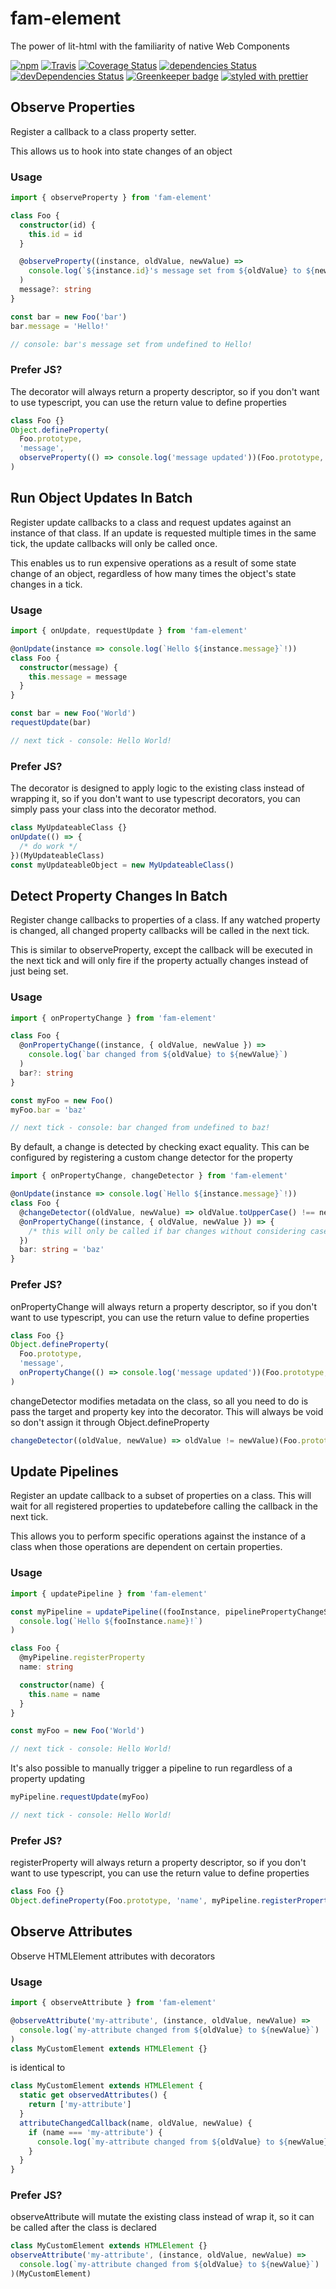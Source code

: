 # fam-element

The power of lit-html with the familiarity of native Web Components

[![npm](https://img.shields.io/npm/v/fam-element.svg)](https://www.npmjs.com/package/fam-element)
[![Travis](https://travis-ci.org/jthogsett/fam-element.svg)](https://travis-ci.org/jthogsett/fam-element)
[![Coverage Status](https://coveralls.io/repos/github/jthogsett/fam-element/badge.svg)](https://coveralls.io/github/jthogsett/fam-element)
[![dependencies Status](https://david-dm.org/jthogsett/fam-element/status.svg)](https://david-dm.org/jthogsett/fam-element)
[![devDependencies Status](https://david-dm.org/jthogsett/fam-element/dev-status.svg)](https://david-dm.org/jthogsett/fam-element?type=dev) [![Greenkeeper badge](https://badges.greenkeeper.io/jthogsett/fam-element.svg)](https://greenkeeper.io/)
[![styled with prettier](https://img.shields.io/badge/styled_with-prettier-ff69b4.svg)](https://github.com/prettier/prettier)

## Observe Properties

Register a callback to a class property setter.

This allows us to hook into state changes of an object

### Usage

```ts
import { observeProperty } from 'fam-element'

class Foo {
  constructor(id) {
    this.id = id
  }

  @observeProperty((instance, oldValue, newValue) =>
    console.log(`${instance.id}'s message set from ${oldValue} to ${newValue}`)
  )
  message?: string
}

const bar = new Foo('bar')
bar.message = 'Hello!'

// console: bar's message set from undefined to Hello!
```

### Prefer JS?

The decorator will always return a property descriptor, so if you don't want to use typescript, you can use the return value to define properties

```js
class Foo {}
Object.defineProperty(
  Foo.prototype,
  'message',
  observeProperty(() => console.log('message updated'))(Foo.prototype, 'message')
)
```

## Run Object Updates In Batch

Register update callbacks to a class and request updates against an instance of that class. If an update is requested multiple times in the same tick, the update callbacks will only be called once.

This enables us to run expensive operations as a result of some state change of an object, regardless of how many times the object's state changes in a tick.

### Usage

```ts
import { onUpdate, requestUpdate } from 'fam-element'

@onUpdate(instance => console.log(`Hello ${instance.message}`!))
class Foo {
  constructor(message) {
    this.message = message
  }
}

const bar = new Foo('World')
requestUpdate(bar)

// next tick - console: Hello World!
```

### Prefer JS?

The decorator is designed to apply logic to the existing class instead of wrapping it, so if you don't want to use typescript decorators, you can simply pass your class into the decorator method.

```js
class MyUpdateableClass {}
onUpdate(() => {
  /* do work */
})(MyUpdateableClass)
const myUpdateableObject = new MyUpdateableClass()
```

## Detect Property Changes In Batch

Register change callbacks to properties of a class. If any watched property is changed, all changed property callbacks will be called in the next tick.

This is similar to observeProperty, except the callback will be executed in the next tick and will only fire if the property actually changes instead of just being set.

### Usage

```ts
import { onPropertyChange } from 'fam-element'

class Foo {
  @onPropertyChange((instance, { oldValue, newValue }) =>
    console.log(`bar changed from ${oldValue} to ${newValue}`)
  )
  bar?: string
}

const myFoo = new Foo()
myFoo.bar = 'baz'

// next tick - console: bar changed from undefined to baz!
```

By default, a change is detected by checking exact equality. This can be configured by registering a custom change detector for the property

```ts
import { onPropertyChange, changeDetector } from 'fam-element'

@onUpdate(instance => console.log(`Hello ${instance.message}`!))
class Foo {
  @changeDetector((oldValue, newValue) => oldValue.toUpperCase() !== newValue.toUpperCase())
  @onPropertyChange((instance, { oldValue, newValue }) => {
    /* this will only be called if bar changes without considering case sensitivity */
  })
  bar: string = 'baz'
}
```

### Prefer JS?

onPropertyChange will always return a property descriptor, so if you don't want to use typescript, you can use the return value to define properties

```js
class Foo {}
Object.defineProperty(
  Foo.prototype,
  'message',
  onPropertyChange(() => console.log('message updated'))(Foo.prototype, 'message')
)
```

changeDetector modifies metadata on the class, so all you need to do is pass the target and property key into the decorator. This will always be void so don't assign it through Object.defineProperty

```js
changeDetector((oldValue, newValue) => oldValue != newValue)(Foo.prototype, 'message')
```

## Update Pipelines

Register an update callback to a subset of properties on a class. This will wait for all registered properties to updatebefore calling the callback in the next tick.

This allows you to perform specific operations against the instance of a class when those operations are dependent on certain properties.

### Usage

```ts
import { updatePipeline } from 'fam-element'

const myPipeline = updatePipeline((fooInstance, pipelinePropertyChangeStates) =>
  console.log(`Hello ${fooInstance.name}!`)
)

class Foo {
  @myPipeline.registerProperty
  name: string

  constructor(name) {
    this.name = name
  }
}

const myFoo = new Foo('World')

// next tick - console: Hello World!
```

It's also possible to manually trigger a pipeline to run regardless of a property updating

```ts
myPipeline.requestUpdate(myFoo)

// next tick - console: Hello World!
```

### Prefer JS?

registerProperty will always return a property descriptor, so if you don't want to use typescript, you can use the return value to define properties

```js
class Foo {}
Object.defineProperty(Foo.prototype, 'name', myPipeline.registerProperty(Foo.prototype, 'name'))
```

## Observe Attributes

Observe HTMLElement attributes with decorators

### Usage

```ts
import { observeAttribute } from 'fam-element'

@observeAttribute('my-attribute', (instance, oldValue, newValue) =>
  console.log(`my-attribute changed from ${oldValue} to ${newValue}`)
)
class MyCustomElement extends HTMLElement {}
```

is identical to

```js
class MyCustomElement extends HTMLElement {
  static get observedAttributes() {
    return ['my-attribute']
  }
  attributeChangedCallback(name, oldValue, newValue) {
    if (name === 'my-attribute') {
      console.log(`my-attribute changed from ${oldValue} to ${newValue}`)
    }
  }
}
```

### Prefer JS?

observeAttribute will mutate the existing class instead of wrap it, so it can be called after the class is declared

```js
class MyCustomElement extends HTMLElement {}
observeAttribute('my-attribute', (instance, oldValue, newValue) =>
  console.log(`my-attribute changed from ${oldValue} to ${newValue}`)
)(MyCustomElement)
```
